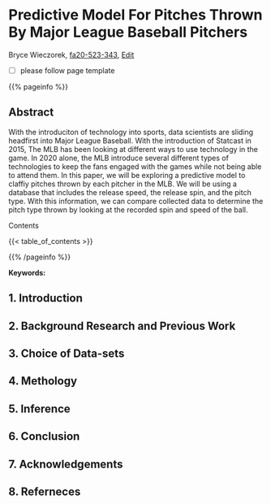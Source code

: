 # Predictive Model For Pitches Thrown By Major League Baseball Pitchers

Bryce Wieczorek, [fa20-523-343](https://github.com/cybertraining-dsc/fa20-523-343), [Edit](https://github.com/cybertraining-dsc/fa20-523-343/blob/master/report/report.md)

- [ ] please follow page template

{{% pageinfo %}}

## Abstract

With the introduciton of technology into sports, data scientists are sliding headfirst into Major League Baseball. With the introduction of Statcast in 2015, The MLB has been looking at different ways to use technology in the game. In 2020 alone, the MLB introduce several different types of technologies to keep the fans engaged with the games while not being able to attend them. In this paper, we will be exploring a predictive model to claffiy pitches thrown by each pitcher in the MLB. We will be using a database that includes the release speed, the release spin, and the pitch type. With this information, we can compare collected data to determine the pitch type thrown by looking at the recorded spin and speed of the ball.


Contents

{{< table_of_contents >}}

{{% /pageinfo %}}

**Keywords:** 


## 1. Introduction 


## 2. Background Research and Previous Work




## 3. Choice of Data-sets



## 4. Methology

## 5. Inference



## 6. Conclusion

## 7. Acknowledgements

## 8. Referneces

[^1]: https://technology.mlblogs.com/mlb-ground-truth-testing-ec87c73450b9

[^2]: https://technology.mlblogs.com/mlb-pitch-classification-64a1e32ee079

[^3]: https://technology.mlblogs.com/using-clustering-algorithms-to-identify-distinct-pitcher-release-points-6ca0f72c270

[^4]: https://www.mlb.com/news/mlb-technology-updates-for-2020

